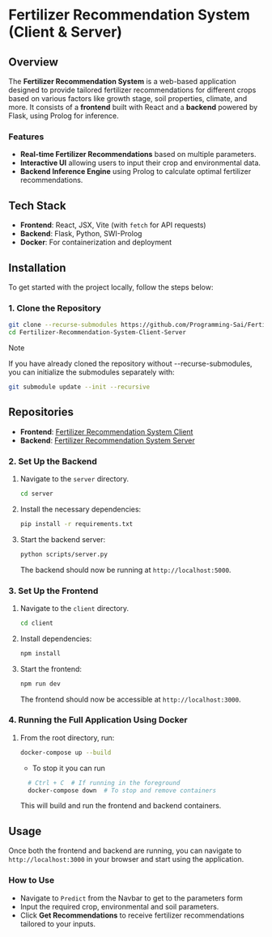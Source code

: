 # Fertilizer Recommendation System (Client & Server)

## Overview

The **Fertilizer Recommendation System** is a web-based application designed to provide tailored fertilizer recommendations for different crops based on various factors like growth stage, soil properties, climate, and more. It consists of a **frontend** built with React and a **backend** powered by Flask, using Prolog for inference.

### Features

- **Real-time Fertilizer Recommendations** based on multiple parameters.
- **Interactive UI** allowing users to input their crop and environmental data.
- **Backend Inference Engine** using Prolog to calculate optimal fertilizer recommendations.

## Tech Stack

- **Frontend**: React, JSX, Vite (with `fetch` for API requests)
- **Backend**: Flask, Python, SWI-Prolog
- **Docker**: For containerization and deployment

## Installation

To get started with the project locally, follow the steps below:

### 1. Clone the Repository

```bash
git clone --recurse-submodules https://github.com/Programming-Sai/Fertilizer-Recommendation-System-Client-Server.git
cd Fertilizer-Recommendation-System-Client-Server
```

> [!NOTE]
> If you have already cloned the repository without --recurse-submodules, you can initialize the submodules separately with:

```bash
git submodule update --init --recursive
```

## Repositories

- **Frontend**: [Fertilizer Recommendation System Client](https://github.com/Programming-Sai/Fertilizer-Recommendation-System.git)
- **Backend**: [Fertilizer Recommendation System Server](https://github.com/Programming-Sai/Fertilizer-Recommendation-Engine-PROLOG.git)

### 2. Set Up the Backend

1. Navigate to the `server` directory.

   ```bash
   cd server
   ```

2. Install the necessary dependencies:

   ```bash
   pip install -r requirements.txt
   ```

3. Start the backend server:

   ```bash
   python scripts/server.py
   ```

   The backend should now be running at `http://localhost:5000`.

### 3. Set Up the Frontend

1. Navigate to the `client` directory.

   ```bash
   cd client
   ```

2. Install dependencies:

   ```bash
   npm install
   ```

3. Start the frontend:

   ```bash
   npm run dev
   ```

   The frontend should now be accessible at `http://localhost:3000`.

### 4. Running the Full Application Using Docker

1. From the root directory, run:

   ```bash
   docker-compose up --build
   ```

   - To stop it you can run

   ```bash
     # Ctrl + C  # If running in the foreground
     docker-compose down  # To stop and remove containers
   ```

   This will build and run the frontend and backend containers.

## Usage

Once both the frontend and backend are running, you can navigate to `http://localhost:3000` in your browser and start using the application.

### How to Use

- Navigate to `Predict` from the Navbar to get to the parameters form
- Input the required crop, environmental and soil parameters.
- Click **Get Recommendations** to receive fertilizer recommendations tailored to your inputs.
